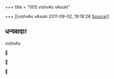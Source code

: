 +++
title = "005 vishvAs vAsuki"

+++
[[vishvAs vAsuki	2011-09-02, 19:18:26 [Source](https://groups.google.com/g/samskrita/c/8M41SGSiHGI)]]



धन्यवादाः!  
--  
vishvAs  
  
  
  







